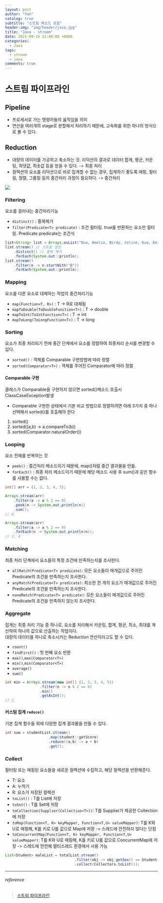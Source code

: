 ```yaml
---
layout: post
author: "Yan"
catalog: true
subtitle: "스트림 메소드 모음"
header-img: "img/header/java.jpg"
title: "Java - stream"
date: 2021-09-19 11:40:08 +0000
categories:
  - Java
tags:
  - stream
  - java
comments: true
---
```


# 스트림 파이프라인

## Pipeline

- 프로세서로 가는 명령어들의 움직임을 의미
- 연산을 여러개의 stage로 분할해서 처리하기 때문에, 고속화를 위한 하나의 방식으로 볼 수 있다.

## Reduction

- 대량의 데이터를 가공하고 축소하는 것. 리덕션의 결과로 데이터 합계, 평균, 카운팅, 최댓값, 최솟값 등을 얻을 수 있다. -> 최종 처리
- 컬렉션의 요소를 리덕션으로 바로 집계할 수 없는 경우, 집계하기 좋도록 매핑, 필터링, 정렬, 그룹핑 등의 중간처리 과정이 필요하다. -> 중간처리

![](https://blog.kakaocdn.net/dn/bOal1L/btqygTVOUmK/91WGSPZR5JEeSERr86UB2k/img.png)

### Filtering

요소를 걸러내는 중간처리기능

- `distinct()` : 중복제거
- `filter(Predicate<T> predicate)` : 조건 필터링. true를 반환하는 요소만 필터링. Predicate<T> predicate는 조건식

```java
list<String> list = Arrays.asList("Dua, Amelia, Birdy, Celine, Dua, Emily");
list.stream() // 스트림 생성
    .distinct() // 중복 제거
    .forEach(System.out::println);
list.stream()
    .filter(n -> n.startWith("B"))
    .forEach(System.out::println);
```

### Mapping

요소를 다른 요소로 대체하는 작업의 중간처리기능

- `map(Function<T, R>)` : T -> R로 대체됨
- `mapToDouble(ToDoubleFunction<T>)` : T -> double
- `mapToInt(ToIntFunction<T>)` : T -> int
- `mapToLong(ToLongFunction<T>)` : T -> long

### Sorting

요소가 최종 처리되기 전에 중간 단계에서 요소를 정렬하여 최종처리 순서를 변경할 수 있다.

- `sorted()` : 객체를 Comparable 구현방법에 따라 정렬
- `sorted(Comparator<T>)` : 객체를 주어진 Comparator에 따라 정렬

#### Comparable 구현

클래스가 Comparable을 구현하지 않으면 sorted()메소드 호출시 ClassCaseException발생

- Comparable 구현한 상태에서 기본 비교 방법으로 정렬하려면 아래 3가지 중 하나 선택해서 sorted()를 호출해야 한다

1. sorted()
2. sorted((a,b) -> a.compareTo(b))
3. sorted(Comparator.naturalOrder())

### Looping

요소 전체를 반복하는 것

- `peek()` : 중간처리 메소드이기 때문에, map()처럼 중간 결과물을 만듦.
- `forEach()` : 최종 처리 메소드이기 때문에 해당 메소드 사용 후 sum()과 같은 함수를 사용할 수는 없다.

```java
int[] arr = {1, 2, 3, 4, 5};

Arrays.stream(arr)
    .filter(a -> a % 2 == 0)
    .peek(n -> System.out.println(n))
    .sum();
// 6

Arrays.stream(arr)
    .filter(a -> a % 2 == 0)
    .forEach(n -> System.out.println(n));
// 2, 4
```

### Matching

최종 처리 단계에서 요소들이 특정 조건에 만족하는지를 조사한다.

- `allMatch(Predicate<T> predicate)`: 모든 요소들이 매개값으로 주어진 Predicate의 조건을 만족하는지 조사한다.
- `anyMatch(Predicate<T> predicate)`: 최소한 한 개의 요소가 매개값으로 주어진 Predicate의 조건을 만족하는지 조사한다.
- `noneMatch(Predicate<T> predicate)`: 모든 요소들이 매개값으로 주어진 Predicate의 조건을 만족하지 않는지 조사한다.

### Aggregate

집계는 최종 처리 기능 중 하나로, 요소를 처리해서 카운팅, 합계, 평균, 최소, 최대를 계산하여 하나의 값으로 산출하는 작업이다.  
대량의 데이터를 하나로 축소시키는 Reduction 연산이라고도 할 수 있다.

- `count()`
- `findFirst()` : 첫 번째 요소 반환
- `max()`,`max(Comparator<T>)`
- `min()`,`min(Comparator<T>)`
- `average()`
- `sum()`

```java
int min = Arrays.stream(new int[] {1, 2, 3, 4, 5})
                .filter(n -> n % 2 == 0)
                .min()
                .getAsInt();
// 2
```

#### 커스텀 집계 `reduce()`

기본 집계 함수들 외에 다양한 집계 결과물을 만들 수 있다.

```java
int sum = studentList.stream()
                    .map(student::getScore)
                    .reduce((a,b) -> a + b)
                    .get();
```

### Collect

필터링 또는 매핑된 요소들을 새로운 컬렉션에 수집하고, 해당 컬렉션을 반환해준다.

- T: 요소
- A: 누적기
- R: 요소가 저장된 컬렉션
- `toList()` : T를 List에 저장
- `toSet()` : T를 Set에 저장
- `toCollection(Supplier(Collection<T>))`: T를 Supplier가 제공한 Collection에 저장
- `toMap(Function<T, K> keyMapper, Function<T,U> valueMapper)`: T를 K와 U로 매핑해, K를 키로 U를 값으로 Map에 저장 -> 스레드에 안전하지 않다는 단점
- `toConcurrentMap(Function<T, K> keyMapper, Function<T,U> valueMapper)`: T를 K와 U로 매핑해, K를 키로 U를 값으로 ConcurrentMap에 저장 -> 스레드에 안전해 멀티스레드 환경에서 사용 가능

```java
List<Student> maleList = totalList.stream()
                                .filter(obj -> obj.getSex() == Student.Sex.MALE)
                                .collect(Collectors.toList());
```

---

###### reference

> [스트림 파이프라인](https://blog.naver.com/slykid/222289664941)

